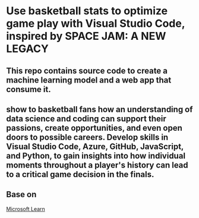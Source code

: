 # Use basketball stats to optimize game play with Visual Studio Code, inspired by SPACE JAM: A NEW LEGACY

## This repo contains source code to create a machine learning model and a web app that consume it.  

## show to basketball fans how an understanding of data science and coding can support their passions, create opportunities, and even open doors to possible careers. Develop skills in Visual Studio Code, Azure, GitHub, JavaScript, and Python, to gain insights into how individual moments throughout a player's history can lead to a critical game decision in the finals.

## Base on 
[Microsoft Learn](https://docs.microsoft.com/en-us/learn/paths/optimize-basketball-games-with-machine-learning/)



